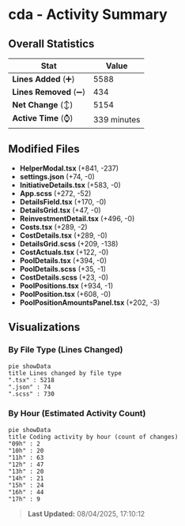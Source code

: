 # cda - Activity Summary 

## Overall Statistics

| Stat                   | Value                                                             |
| ---------------------- | ----------------------------------------------------------------- |
| **Lines Added** (➕)   | 5588                                          |
| **Lines Removed** (➖) | 434                                        |
| **Net Change** (↕)    | 5154                |
| **Active Time** (⌚)   | 339 minutes |


## Modified Files
- **HelperModal.tsx** (+841, -237)
- **settings.json** (+74, -0)
- **InitiativeDetails.tsx** (+583, -0)
- **App.scss** (+272, -52)
- **DetailsField.tsx** (+170, -0)
- **DetailsGrid.tsx** (+47, -0)
- **ReinvestmentDetail.tsx** (+496, -0)
- **Costs.tsx** (+289, -2)
- **CostDetails.tsx** (+289, -0)
- **DetailsGrid.scss** (+209, -138)
- **CostActuals.tsx** (+122, -0)
- **PoolDetails.tsx** (+394, -0)
- **PoolDetails.scss** (+35, -1)
- **CostDetails.scss** (+23, -0)
- **PoolPositions.tsx** (+934, -1)
- **PoolPosition.tsx** (+608, -0)
- **PoolPositionAmountsPanel.tsx** (+202, -3)

## Visualizations

### By File Type (Lines Changed)

```mermaid
pie showData
title Lines changed by file type
".tsx" : 5218
".json" : 74
".scss" : 730
```

### By Hour (Estimated Activity Count)

```mermaid
pie showData
title Coding activity by hour (count of changes)
"09h" : 2
"10h" : 20
"11h" : 63
"12h" : 47
"13h" : 20
"14h" : 21
"15h" : 24
"16h" : 44
"17h" : 9
```


> **Last Updated:** 08/04/2025, 17:10:12
